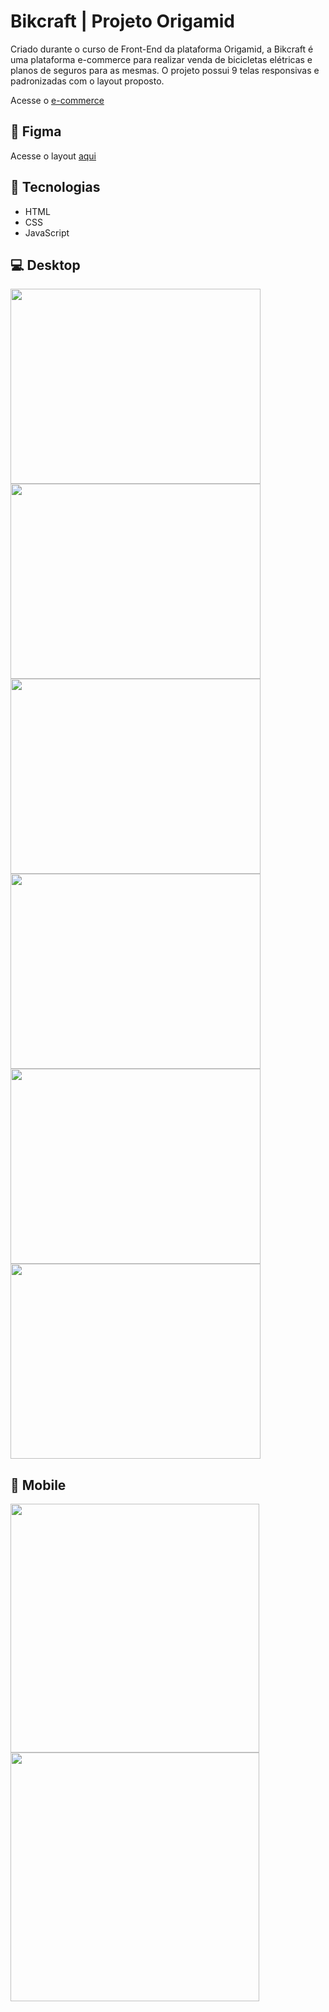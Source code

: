 # Bikcraft | Projeto Origamid
Criado durante o curso de Front-End da plataforma Origamid, a Bikcraft é uma plataforma e-commerce para realizar venda de bicicletas elétricas e planos de seguros para as mesmas. O projeto possui 9 telas responsivas e padronizadas com o layout proposto.

Acesse o [e-commerce](https://bikcraft-lime-omega.vercel.app/)

## :art: Figma
Acesse o layout [aqui](https://www.figma.com/file/ge20pu3ofMOKoliUyKx1Nl/Move.it-1.0?node-id=160%3A2761)

## :rocket: Tecnologias
* HTML
* CSS
* JavaScript

## :computer: Desktop
<img width="400px"  height="312px" src="./.github/images/img1.png" /> <img width="400px"  height="312px" src="./.github/images/img2.png" />
<img width="400px"  height="312px" src="./.github/images/img3.png" /> <img width="400px"  height="312px" src="./.github/images/img4.png" />
<img width="400px"  height="312px" src="./.github/images/img5.png" /> <img width="400px"  height="312px" src="./.github/images/img6.png" />

## :iphone: Mobile
<img width="398px" src="./.github/images/img7.png" /> <img width="398px" src="./.github/images/img8.png" />
